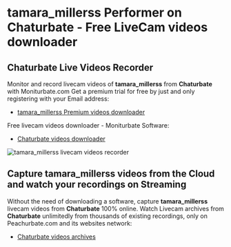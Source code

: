 # tamara_millerss Performer on Chaturbate - Free LiveCam videos downloader

## Chaturbate Live Videos Recorder

Monitor and record livecam videos of **tamara_millerss** from **Chaturbate** with Moniturbate.com
Get a premium trial for free by just and only registering with your Email address:
* [tamara_millerss Premium videos downloader](https://moniturbate.com/request-demo-licence-key.html)

Free livecam videos downloader - Moniturbate Software:
* [Chaturbate videos downloader](https://moniturbate.com/moniturbate-download-software.html)

![tamara_millerss livecam videos recorder](https://peachurnet.com/templates/moniturbate-software.png)


## Capture tamara_millerss videos from the Cloud and watch your recordings on Streaming

Without the need of downloading a software, capture **tamara_millerss** livecam videos from **Chaturbate** 100% online.
Watch Livecam archives from **Chaturbate** unlimitedly from thousands of existing recordings, only on Peachurbate.com and its websites network:
* [Chaturbate videos archives](https://peachurnet.com/)